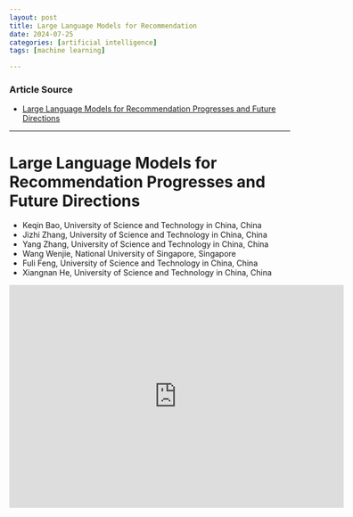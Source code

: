 ```yaml
---
layout: post
title: Large Language Models for Recommendation 
date: 2024-07-25
categories: [artificial intelligence]
tags: [machine learning]

---
```


### Article Source


* [Large Language Models for Recommendation Progresses and Future Directions](https://www.youtube.com/watch?v=zcuOrWxJ2k8)

---



# Large Language Models for Recommendation Progresses and Future Directions 

* Keqin Bao, University of Science and Technology in China, China
* Jizhi Zhang, University of Science and Technology in China, China
* Yang Zhang, University of Science and Technology in China, China
* Wang Wenjie, National University of Singapore, Singapore
* Fuli Feng, University of Science and Technology in China, China
* Xiangnan He, University of Science and Technology in China, China

<iframe width="600" height="400" src="https://www.youtube.com/embed/zcuOrWxJ2k8?si=tLVbcLZTkP3Ca7vj" title="YouTube video player" frameborder="0" allow="accelerometer; autoplay; clipboard-write; encrypted-media; gyroscope; picture-in-picture; web-share" referrerpolicy="strict-origin-when-cross-origin" allowfullscreen></iframe>